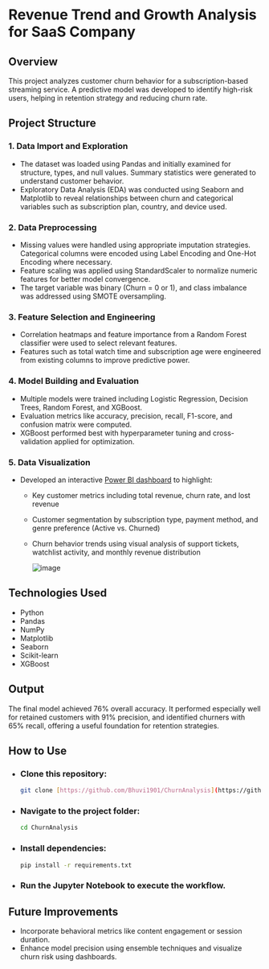 # Revenue Trend and Growth Analysis for SaaS Company

## Overview

This project analyzes customer churn behavior for a subscription-based streaming service. A predictive model was developed to identify high-risk users, helping in retention strategy and reducing churn rate.

## Project Structure

### 1. Data Import and Exploration
- The dataset was loaded using Pandas and initially examined for structure, types, and null values. Summary statistics were generated to understand customer behavior.
- Exploratory Data Analysis (EDA) was conducted using Seaborn and Matplotlib to reveal relationships between churn and categorical variables such as subscription plan, country, and device used.

### 2. Data Preprocessing
- Missing values were handled using appropriate imputation strategies. Categorical columns were encoded using Label Encoding and One-Hot Encoding where necessary.
- Feature scaling was applied using StandardScaler to normalize numeric features for better model convergence.
- The target variable was binary (Churn = 0 or 1), and class imbalance was addressed using SMOTE oversampling.

### 3. Feature Selection and Engineering
- Correlation heatmaps and feature importance from a Random Forest classifier were used to select relevant features.
- Features such as total watch time and subscription age were engineered from existing columns to improve predictive power.

### 4. Model Building and Evaluation
- Multiple models were trained including Logistic Regression, Decision Trees, Random Forest, and XGBoost.
- Evaluation metrics like accuracy, precision, recall, F1-score, and confusion matrix were computed.
- XGBoost performed best with hyperparameter tuning and cross-validation applied for optimization.

### 5. Data Visualization
- Developed an interactive [Power BI dashboard](https://github.com/user-attachments/assets/2eda4446-cf2c-4294-ac6a-e71b0167e585) to highlight:
    - Key customer metrics including total revenue, churn rate, and lost revenue
    - Customer segmentation by subscription type, payment method, and genre preference (Active vs. Churned)
    - Churn behavior trends using visual analysis of support tickets, watchlist activity, and monthly revenue distribution

      ![image](https://github.com/user-attachments/assets/2eda4446-cf2c-4294-ac6a-e71b0167e585)




## Technologies Used

- Python
- Pandas
- NumPy
- Matplotlib
- Seaborn
- Scikit-learn
- XGBoost

## Output

The final model achieved 76% overall accuracy. It performed especially well for retained customers with 91% precision, and identified churners with 65% recall, offering a useful foundation for retention strategies.

## How to Use

- ### Clone this repository:
  ```bash
  git clone [https://github.com/Bhuvi1901/ChurnAnalysis](https://github.com/Bhuvi1901/ChurnAnalysis)
  ```
- ### Navigate to the project folder:
  ```bash
  cd ChurnAnalysis
  ```
- ### Install dependencies:
  ```bash
  pip install -r requirements.txt
  ```
- ### Run the Jupyter Notebook to execute the workflow.

## Future Improvements

- Incorporate behavioral metrics like content engagement or session duration.
- Enhance model precision using ensemble techniques and visualize churn risk using dashboards.
